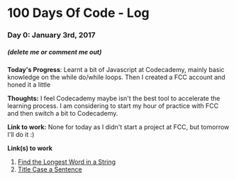 # 100 Days Of Code - Log

### Day 0: January 3rd, 2017
##### (delete me or comment me out)

**Today's Progress**: Learnt a bit of Javascript at Codecademy, mainly basic knowledge on the while do/while loops. Then I created a FCC account and honed it a little

**Thoughts:** I feel Codecademy maybe isn't the best tool to accelerate the learning process. I am considering to start my hour of practice with FCC and then switch a bit to Codecademy.

**Link to work:** None for today as I didn't start a project at FCC, but tomorrow I'll do it :)



**Link(s) to work**
1. [Find the Longest Word in a String](https://www.freecodecamp.com/challenges/find-the-longest-word-in-a-string)
2. [Title Case a Sentence](https://www.freecodecamp.com/challenges/title-case-a-sentence)
